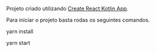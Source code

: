 Projeto criado utilizando [Create React Kotlin App](https://github.com/JetBrains/create-react-kotlin-app).

Para iniciar o projeto basta rodas os seguintes comandos.

yarn install

yarn start


